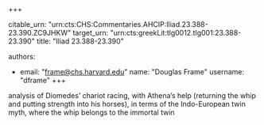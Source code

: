 +++


citable_urn: "urn:cts:CHS:Commentaries.AHCIP:Iliad.23.388-23.390.ZC9JHKW"
target_urn: "urn:cts:greekLit:tlg0012.tlg001:23.388-23.390"
title: "Iliad 23.388-23.390"

authors:
- email: "frame@chs.harvard.edu"
  name: "Douglas Frame"
  username: "dframe"
+++

<p>analysis of Diomedes’ chariot racing, with Athena’s help (returning the whip and putting strength into his horses), in terms of the Indo-European twin myth, where the whip belongs to the immortal twin</p>